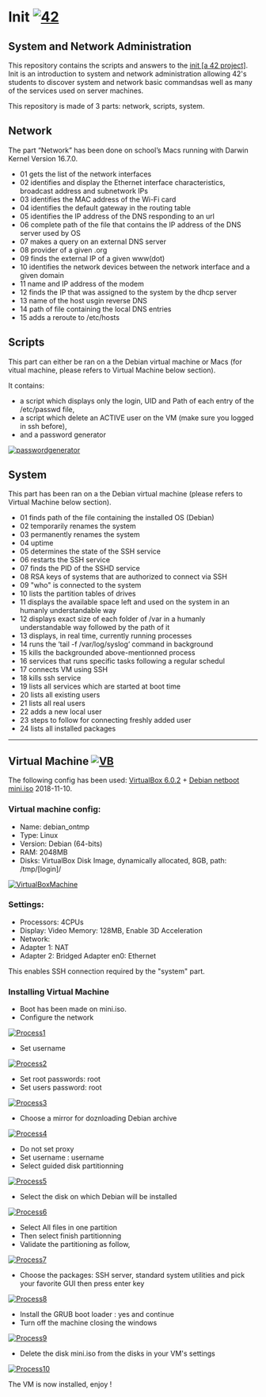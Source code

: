 # Init [![42](https://i.imgur.com/9NXfcit.jpg)](i.imgur.com/9NXfcit.jpg)

## System and Network Administration

This repository contains the scripts and answers to the <a href="https://cdn.intra.42.fr/pdf/pdf/886/fillit.en.pdf" target="_blank">init [a 42 project]</a>. Init is an introduction to system and network administration allowing 42's students to discover system and network basic commandsas well as many of the services used on server machines.

This repository is made of 3 parts: network, scripts, system.


## Network

The part “Network” has been done on school’s Macs running with Darwin Kernel Version 16.7.0.

- 01 gets the list of the network interfaces
- 02 identifies and display the Ethernet interface characteristics, broadcast address and subnetwork IPs
- 03 identifies the MAC address of the Wi-Fi card 
- 04 identifies the default gateway in the routing table
- 05 identifies the IP address of the DNS responding to an url
- 06 complete path of the file that contains the IP address of the DNS server used by OS
- 07 makes a query on an external DNS server 
- 08 provider of a given .org
- 09 finds the external IP of a given www(dot)
- 10 identifies the network devices between the network interface and a given domain
- 11 name and IP address of the modem
- 12 finds the IP that was assigned to the system by the dhcp server
- 13 name of the host usgin reverse DNS
- 14 path of file containing the local DNS entries
- 15 adds a reroute to /etc/hosts

## Scripts

This part can either be ran on a the Debian virtual machine or Macs (for vitual machine, please refers to Virtual Machine below section).

It contains:

- a script which displays only the login, UID and Path of each entry of the /etc/passwd file, 
- a script which delete an ACTIVE user on the VM (make sure you logged in ssh before), 
- and a password generator

[![passwordgenerator](https://i.imgur.com/IdsM678.gif)](i.imgur.com/IdsM678.gif)


## System

This part has been ran on a the Debian virtual machine (please refers to Virtual Machine below section).

- 01 finds path of the file containing the installed OS (Debian)
- 02 temporarily renames the system 
- 03 permanently renames the system
- 04 uptime
- 05 determines the state of the SSH service
- 06 restarts the SSH service
- 07 finds the PID of the SSHD service
- 08 RSA keys of systems that are authorized to connect via SSH
- 09 "who" is connected to the system
- 10 lists the partition tables of drives
- 11 displays the available space left and used on the system in an humanly understandable way
- 12 displays exact size of each folder of /var in a humanly understandable way followed by the path of it  
- 13 displays, in real time, currently running processes 
- 14 runs the ‘tail -f /var/log/syslog‘ command in background
- 15 kills the backgrounded above-mentionned process
- 16 services that runs specific tasks following a regular schedul
- 17 connects VM using SSH
- 18 kills ssh service
- 19 lists all services which are started at boot time
- 20 lists all existing users
- 21 lists all real users
- 22 adds a new local user
- 23 steps to follow for connecting freshly added user
- 24 lists all installed packages

---

## Virtual Machine [![VB](https://i.imgur.com/ZtM4EYJ.png)](i.imgur.com/ZtM4EYJ.png)

The following config has been used: <a href="https://www.virtualbox.org/wiki/Downloads" target="_blank">VirtualBox 6.0.2</a> + <a href="http://ftp.nl.debian.org/debian/dists/stretch/main/installer-amd64/current/images/netboot/" target="_blank">Debian netboot mini.iso</a> 2018-11-10.

### Virtual machine config:

- Name: debian_ontmp
- Type: Linux
- Version: Debian (64-bits)
- RAM: 2048MB
- Disks: VirtualBox Disk Image, dynamically allocated, 8GB, path: /tmp/[login]/

[![VirtualBoxMachine](https://i.imgur.com/TbLbIvc.png)](i.imgur.com/TbLbIvc.png)

### Settings:

- Processors: 4CPUs
- Display: Video Memory: 128MB, Enable 3D Acceleration
- Network:
- Adapter 1: NAT
- Adapter 2: Bridged Adapter en0: Ethernet

This enables SSH connection required by the "system" part.

### Installing Virtual Machine

- Boot has been made on mini.iso.
- Configure the network

[![Process1](https://i.imgur.com/ylJVIEF.png)](i.imgur.com/ylJVIEF.png)

- Set username

[![Process2](https://i.imgur.com/zajQ4n4.png)](i.imgur.com/zajQ4n4.png)

- Set root passwords: root
- Set users password: root

[![Process3](https://i.imgur.com/fYCCeNJ.png)](i.imgur.com/fYCCeNJ.png)

- Choose a mirror for doznloading Debian archive

[![Process4](https://i.imgur.com/g6IZAuI.png)](i.imgur.com/g6IZAuI.png)

- Do not set proxy
- Set username : username
- Select guided disk partitionning

[![Process5](https://i.imgur.com/XkQY4fS.png)](i.imgur.com/XkQY4fS.png)

- Select the disk on which Debian will be installed

[![Process6](https://i.imgur.com/NjIx3Z9.png)](i.imgur.com/NjIx3Z9.png)

- Select All files in one partition
- Then select finish partitionning
- Validate the partitioning as follow,

[![Process7](https://i.imgur.com/uv0UeLu.png)](i.imgur.com/uv0UeLu.png)

- Choose the packages: SSH server, standard system utilities and pick your favorite GUI then press enter key

[![Process8](https://i.imgur.com/0xaF2qY.png)](i.imgur.com/0xaF2qY.png)

- Install the GRUB boot loader : yes and continue
- Turn off the machine closing the windows

[![Process9](https://i.imgur.com/Rt8KPMT.png)](i.imgur.com/Rt8KPMT.png)

- Delete the disk mini.iso from the disks in your VM's settings

[![Process10](https://i.imgur.com/PdC3Ys4.png)](i.imgur.com/PdC3Ys4.png)

The VM is now installed, enjoy !
